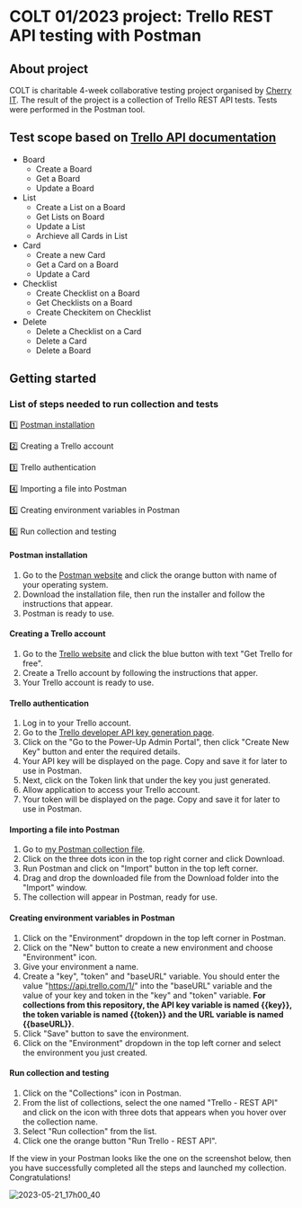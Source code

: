 # COLT 01/2023 project: Trello REST API testing with Postman

## About project

COLT is charitable 4-week collaborative testing project organised by [Cherry IT](http://cherry-it.pl/podsumowanie-colt-1-2023/). The result of the project is a collection of Trello REST API tests. Tests were performed in the Postman tool.

## Test scope based on [Trello API documentation](https://developer.atlassian.com/cloud/trello/rest/api-group-actions/)

- Board
  - Create a Board
  - Get a Board
  - Update a Board
- List
  - Create a List on a Board
  - Get Lists on Board
  - Update a List
  - Archieve all Cards in List
- Card
  - Create a new Card
  - Get a Card on a Board
  - Update a Card
- Checklist
  - Create Checklist on a Board
  - Get Checklists on a Board
  - Create Checkitem on Checklist
- Delete
  - Delete a Checklist on a Card
  - Delete a Card 
  - Delete a Board

## Getting started

### List of steps needed to run collection and tests

1️⃣ [Postman installation](#one)

:two: Creating a Trello account

:three: Trello authentication

:four: Importing a file into Postman

:five: Creating environment variables in Postman

:six: Run collection and testing

#### <a name=one>Postman installation</a>

1. Go to the [Postman website](https://www.postman.com/downloads/) and click the orange button with name of your operating system.
2. Download the installation file, then run the installer and follow the instructions that appear.
3. Postman is ready to use.
    
#### Creating a Trello account

1. Go to the [Trello website](https://trello.com/) and click the blue button with text "Get Trello for free".
2. Create a Trello account by following the instructions that apper.
3. Your Trello account is ready to use.

#### Trello authentication

1. Log in to your Trello account.
2. Go to the [Trello developer API key generation page](https://trello.com/app-key).
3. Click on the "Go to the Power-Up Admin Portal", then click "Create New Key" button and enter the required details.
4. Your API key will be displayed on the page. Copy and save it for later to use in Postman.
5. Next, click on the Token link that under the key you just generated.
6. Allow application to access your Trello account.
7. Your token will be displayed on the page. Copy and save it for later to use in Postman.

#### Importing a file into Postman

1. Go to [my Postman collection file](https://github.com/k-czekaj/Trello_REST_API/blob/main/Trello%20-%20REST%20API.postman_collection.json).
2. Click on the three dots icon in the top right corner and click Download.
3. Run Postman and click on "Import" button in the top left corner.
4. Drag and drop the downloaded file from the Download folder into the "Import" window.
5. The collection will appear in Postman, ready for use.   

#### Creating environment variables in Postman

1. Click on the "Environment" dropdown in the top left corner in Postman.
2. Click on the "New" button to create a new environment and choose "Environment" icon.
3. Give your environment a name.
4. Create a "key", "token" and "baseURL" variable. You should enter the value "https://api.trello.com/1/" into the "baseURL" variable and the value of your key and token in the "key" and "token" variable. **For collections from this repository, the API key variable is named {{key}}, the token variable is named {{token}} and the URL variable is named {{baseURL}}**.
5. Click "Save" button to save the environment.
6. Click on the "Environment" dropdown in the top left corner and select the environment you just created.

#### Run collection and testing

1. Click on the "Collections" icon in Postman.
2. From the list of collections, select the one named "Trello - REST API" and click on the icon with three dots that appears when you hover over the collection name.
3. Select "Run collection" from the list.
4. Click one the orange button "Run Trello - REST API".

If the view in your Postman looks like the one on the screenshot below, then you have successfully completed all the steps and launched my collection. Congratulations!

![2023-05-21_17h00_40](https://github.com/k-czekaj/Trello_REST_API/assets/122294284/b99d7fa1-1199-4846-a95e-a2473926df8d)


